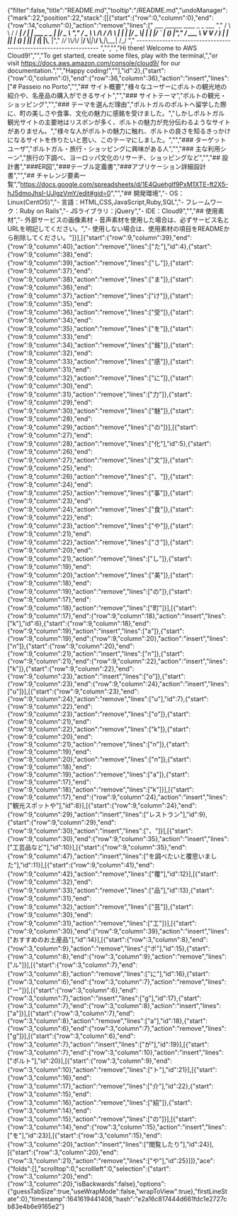{"filter":false,"title":"README.md","tooltip":"/README.md","undoManager":{"mark":22,"position":22,"stack":[[{"start":{"row":0,"column":0},"end":{"row":14,"column":0},"action":"remove","lines":["         ___        ______     ____ _                 _  ___  ","        / \\ \\      / / ___|   / ___| | ___  _   _  __| |/ _ \\ ","       / _ \\ \\ /\\ / /\\___ \\  | |   | |/ _ \\| | | |/ _` | (_) |","      / ___ \\ V  V /  ___) | | |___| | (_) | |_| | (_| |\\__, |","     /_/   \\_\\_/\\_/  |____/   \\____|_|\\___/ \\__,_|\\__,_|  /_/ "," ----------------------------------------------------------------- ","","","Hi there! Welcome to AWS Cloud9!","","To get started, create some files, play with the terminal,","or visit https://docs.aws.amazon.com/console/cloud9/ for our documentation.","","Happy coding!",""],"id":2},{"start":{"row":0,"column":0},"end":{"row":36,"column":36},"action":"insert","lines":["# Passeio no Porto","","## サイト概要","様々なユーザーにポルトの観光地の紹介や、名産品の購入ができるサイト","","### サイトテーマ","ポルトの観光・ショッピング","","### テーマを選んだ理由","ポルトガルのポルトへ留学した際に、町の美しさや食事、文化の魅力に感銘を受けました。","しかしポルトガル観光サイトの主要地はリスボンが多く、ポルトの魅力が充分伝わるようなサイトがありません。","様々な人がポルトの魅力に触れ、ポルトの良さを知るきっかけになるサイトを作りたいと思い、このテーマにしました。","","### ターゲットユーザ","ポルトガル・旅行・ショッピングに興味がある人","","### 主な利用シーン","旅行の下調べ、ヨーロッパ文化のリサーチ、ショッピングなど","","## 設計書","###ER図","###テーブル定義書","###アプリケーション詳細設計書","","## チャレンジ要素一覧","<https://docs.google.com/spreadsheets/d/1E4Quehglf9PxM1XTE-ft2X5-hJ5dmoJhsI-UJlgzVmY/edit#gid=0>","","## 開発環境","- OS：Linux(CentOS)","- 言語：HTML,CSS,JavaScript,Ruby,SQL","- フレームワーク：Ruby on Rails","- JSライブラリ：jQuery","- IDE：Cloud9","","## 使用素材","- 外部サービスの画像素材・音声素材を使用した場合は、必ずサービス名とURLを明記してください。","- 使用しない場合は、使用素材の項目をREADMEから削除してください。"]}],[{"start":{"row":9,"column":39},"end":{"row":9,"column":40},"action":"remove","lines":["た"],"id":4},{"start":{"row":9,"column":38},"end":{"row":9,"column":39},"action":"remove","lines":["し"]},{"start":{"row":9,"column":37},"end":{"row":9,"column":38},"action":"remove","lines":["ま"]},{"start":{"row":9,"column":36},"end":{"row":9,"column":37},"action":"remove","lines":["け"]},{"start":{"row":9,"column":35},"end":{"row":9,"column":36},"action":"remove","lines":["受"]},{"start":{"row":9,"column":34},"end":{"row":9,"column":35},"action":"remove","lines":["を"]},{"start":{"row":9,"column":33},"end":{"row":9,"column":34},"action":"remove","lines":["銘"]},{"start":{"row":9,"column":32},"end":{"row":9,"column":33},"action":"remove","lines":["感"]},{"start":{"row":9,"column":31},"end":{"row":9,"column":32},"action":"remove","lines":["に"]},{"start":{"row":9,"column":30},"end":{"row":9,"column":31},"action":"remove","lines":["力"]},{"start":{"row":9,"column":29},"end":{"row":9,"column":30},"action":"remove","lines":["魅"]},{"start":{"row":9,"column":28},"end":{"row":9,"column":29},"action":"remove","lines":["の"]}],[{"start":{"row":9,"column":27},"end":{"row":9,"column":28},"action":"remove","lines":["化"],"id":5},{"start":{"row":9,"column":26},"end":{"row":9,"column":27},"action":"remove","lines":["文"]},{"start":{"row":9,"column":25},"end":{"row":9,"column":26},"action":"remove","lines":["、"]},{"start":{"row":9,"column":24},"end":{"row":9,"column":25},"action":"remove","lines":["事"]},{"start":{"row":9,"column":23},"end":{"row":9,"column":24},"action":"remove","lines":["食"]},{"start":{"row":9,"column":22},"end":{"row":9,"column":23},"action":"remove","lines":["や"]},{"start":{"row":9,"column":21},"end":{"row":9,"column":22},"action":"remove","lines":["さ"]},{"start":{"row":9,"column":20},"end":{"row":9,"column":21},"action":"remove","lines":["し"]},{"start":{"row":9,"column":19},"end":{"row":9,"column":20},"action":"remove","lines":["美"]},{"start":{"row":9,"column":18},"end":{"row":9,"column":19},"action":"remove","lines":["の"]},{"start":{"row":9,"column":17},"end":{"row":9,"column":18},"action":"remove","lines":["町"]}],[{"start":{"row":9,"column":17},"end":{"row":9,"column":18},"action":"insert","lines":["k"],"id":6},{"start":{"row":9,"column":18},"end":{"row":9,"column":19},"action":"insert","lines":["a"]},{"start":{"row":9,"column":19},"end":{"row":9,"column":20},"action":"insert","lines":["n"]},{"start":{"row":9,"column":20},"end":{"row":9,"column":21},"action":"insert","lines":["n"]},{"start":{"row":9,"column":21},"end":{"row":9,"column":22},"action":"insert","lines":["k"]},{"start":{"row":9,"column":22},"end":{"row":9,"column":23},"action":"insert","lines":["o"]},{"start":{"row":9,"column":23},"end":{"row":9,"column":24},"action":"insert","lines":["u"]}],[{"start":{"row":9,"column":23},"end":{"row":9,"column":24},"action":"remove","lines":["u"],"id":7},{"start":{"row":9,"column":22},"end":{"row":9,"column":23},"action":"remove","lines":["o"]},{"start":{"row":9,"column":21},"end":{"row":9,"column":22},"action":"remove","lines":["k"]},{"start":{"row":9,"column":20},"end":{"row":9,"column":21},"action":"remove","lines":["n"]},{"start":{"row":9,"column":19},"end":{"row":9,"column":20},"action":"remove","lines":["n"]},{"start":{"row":9,"column":18},"end":{"row":9,"column":19},"action":"remove","lines":["a"]},{"start":{"row":9,"column":17},"end":{"row":9,"column":18},"action":"remove","lines":["k"]}],[{"start":{"row":9,"column":17},"end":{"row":9,"column":24},"action":"insert","lines":["観光スポットや"],"id":8}],[{"start":{"row":9,"column":24},"end":{"row":9,"column":29},"action":"insert","lines":["レストラン"],"id":9},{"start":{"row":9,"column":29},"end":{"row":9,"column":30},"action":"insert","lines":["、"]}],[{"start":{"row":9,"column":30},"end":{"row":9,"column":35},"action":"insert","lines":["工芸品など"],"id":10}],[{"start":{"row":9,"column":35},"end":{"row":9,"column":47},"action":"insert","lines":["を調べたいと覆思いました"],"id":11}],[{"start":{"row":9,"column":41},"end":{"row":9,"column":42},"action":"remove","lines":["覆"],"id":12}],[{"start":{"row":9,"column":32},"end":{"row":9,"column":33},"action":"remove","lines":["品"],"id":13},{"start":{"row":9,"column":31},"end":{"row":9,"column":32},"action":"remove","lines":["芸"]},{"start":{"row":9,"column":30},"end":{"row":9,"column":31},"action":"remove","lines":["工"]}],[{"start":{"row":9,"column":30},"end":{"row":9,"column":39},"action":"insert","lines":["おすすめのお土産品"],"id":14}],[{"start":{"row":3,"column":8},"end":{"row":3,"column":9},"action":"remove","lines":["ポ"],"id":15},{"start":{"row":3,"column":8},"end":{"row":3,"column":9},"action":"remove","lines":["ル"]}],[{"start":{"row":3,"column":7},"end":{"row":3,"column":8},"action":"remove","lines":["に"],"id":16},{"start":{"row":3,"column":6},"end":{"row":3,"column":7},"action":"remove","lines":["ー"]}],[{"start":{"row":3,"column":6},"end":{"row":3,"column":7},"action":"insert","lines":["g"],"id":17},{"start":{"row":3,"column":7},"end":{"row":3,"column":8},"action":"insert","lines":["a"]}],[{"start":{"row":3,"column":7},"end":{"row":3,"column":8},"action":"remove","lines":["a"],"id":18},{"start":{"row":3,"column":6},"end":{"row":3,"column":7},"action":"remove","lines":["g"]}],[{"start":{"row":3,"column":6},"end":{"row":3,"column":7},"action":"insert","lines":["が"],"id":19}],[{"start":{"row":3,"column":7},"end":{"row":3,"column":10},"action":"insert","lines":["ポルト"],"id":20}],[{"start":{"row":3,"column":9},"end":{"row":3,"column":10},"action":"remove","lines":["ト"],"id":21}],[{"start":{"row":3,"column":16},"end":{"row":3,"column":17},"action":"remove","lines":["介"],"id":22},{"start":{"row":3,"column":15},"end":{"row":3,"column":16},"action":"remove","lines":["紹"]},{"start":{"row":3,"column":14},"end":{"row":3,"column":15},"action":"remove","lines":["の"]}],[{"start":{"row":3,"column":14},"end":{"row":3,"column":15},"action":"insert","lines":["を"],"id":23}],[{"start":{"row":3,"column":15},"end":{"row":3,"column":20},"action":"insert","lines":["閲覧したり"],"id":24}],[{"start":{"row":3,"column":20},"end":{"row":3,"column":21},"action":"remove","lines":["や"],"id":25}]]},"ace":{"folds":[],"scrolltop":0,"scrollleft":0,"selection":{"start":{"row":3,"column":20},"end":{"row":3,"column":20},"isBackwards":false},"options":{"guessTabSize":true,"useWrapMode":false,"wrapToView":true},"firstLineState":0},"timestamp":1641619441408,"hash":"e2a16c817444d661fdc1e2727cb83e4b6e9165e2"}